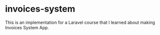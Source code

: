 # invoices-system
This is an implementation for a Laravel course that I learned about making Invoices System App.

